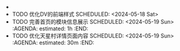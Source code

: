 -
- TODO 优化DV的前端样式
  SCHEDULED: <2024-05-18 Sat>
- TODO 完善首页的模块信息展示
  SCHEDULED: <2024-05-19 Sun>
  :AGENDA:
  estimated: 1h
  :END:
- TODO 优化天星村详情页面内容
  SCHEDULED: <2024-05-19 Sun>
  :AGENDA:
  estimated: 30m
  :END: